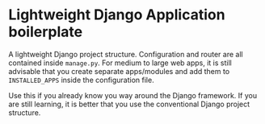 # Lightweight Django Application boilerplate

A lightweight Django project structure. Configuration and router are all contained inside `manage.py`.
For medium to large web apps, it is still advisable that you create separate apps/modules and add them to `INSTALLED_APPS` inside the configuration file.

Use this if you already know you way around the Django framework. If you are still learning, it is better that you use the conventional Django project structure.
